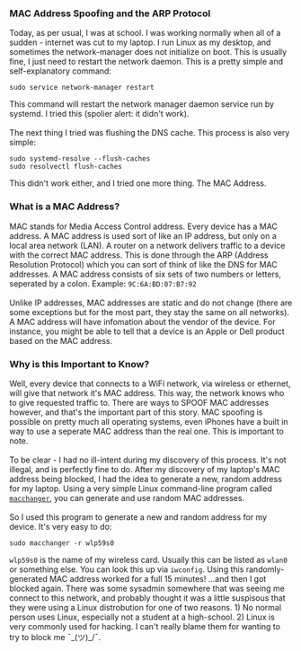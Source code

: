 ### MAC Address Spoofing and the ARP Protocol

Today, as per usual, I was at school. I was working normally when all of a sudden - internet was cut to my laptop. I run Linux as my desktop, and sometimes the network-manager does not initialize on boot. This is usually fine, I just need to restart the network daemon. This is a pretty simple and self-explanatory command:
```
sudo service network-manager restart
```
This command will restart the network manager daemon service run by systemd. I tried this (spolier alert: it didn't work). 
<br /><br />
The next thing I tried was flushing the DNS cache. This process is also very simple:
```
sudo systemd-resolve --flush-caches
sudo resolvectl flush-caches
```
This didn't work either, and I tried one more thing. The MAC Address.

### What is a MAC Address?

MAC stands for Media Access Control address. Every device has a MAC address. A MAC address is used sort of like an IP address, but only on a local area network (LAN). A router on a network delivers traffic to a device with the correct MAC address. This is done through the ARP (Address Resolution Protocol) which you can sort of think of like the DNS for MAC addresses. A MAC address consists of six sets of two numbers or letters, seperated by a colon. Example: `9C:6A:BD:07:B7:92`
<br /><br />
Unlike IP addresses, MAC addresses are static and do not change (there are some exceptions but for the most part, they stay the same on all networks). A MAC address will have infomation about the vendor of the device. For instance, you might be able to tell that a device is an Apple or Dell product based on the MAC address.

### Why is this Important to Know?
Well, every device that connects to a WiFi network, via wireless or ethernet, will give that network it's MAC address. This way, the network knows who to give requested traffic to. There are ways to SPOOF MAC addresses however, and that's the important part of this story. MAC spoofing is possible on pretty much all operating systems, even iPhones have a built in way to use a seperate MAC address than the real one. This is important to note.
<br /><br />
To be clear - I had no ill-intent during my discovery of this process. It's not illegal, and is perfectly fine to do. After my discovery of my laptop's MAC address being blocked, I had the idea to generate a new, random address for my laptop. Using a very simple Linux command-line program called [`macchanger`](https://github.com/alobbs/macchanger), you can generate and use random MAC addresses. 
<br /><br />
So I used this program to generate a new and random address for my device. It's very easy to do:
```
sudo macchanger -r wlp59s0
```
`wlp59s0` is the name of my wireless card. Usually this can be listed as `wlan0` or something else. You can look this up via `iwconfig`. Using this randomly-generated MAC address worked for a full 15 minutes! ...and then I got blocked again. There was some sysadmin somewhere that was seeing me connect to this network, and probably thought it was a little suspisous that they were using a Linux distrobution for one of two reasons. 1) No normal person uses Linux, especially not a student at a high-school. 2) Linux is very commonly used for hacking. I can't really blame them for wanting to try to block me ¯\_(ツ)_/¯.
<br /><br />

